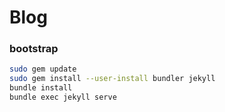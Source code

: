# Blog

### bootstrap

``` bash
sudo gem update
sudo gem install --user-install bundler jekyll
bundle install
bundle exec jekyll serve
```

